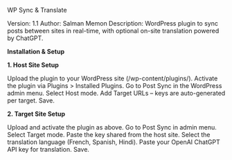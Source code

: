 WP Sync & Translate

Version: 1.1
Author: Salman Memon
Description: WordPress plugin to sync posts between sites in real-time, with optional on-site translation powered by ChatGPT.

**Installation & Setup**

**1. Host Site Setup**

Upload the plugin to your WordPress site (/wp-content/plugins/).
Activate the plugin via Plugins > Installed Plugins.
Go to Post Sync in the WordPress admin menu.
Select Host mode.
Add Target URLs – keys are auto-generated per target.
Save.

**2. Target Site Setup**

Upload and activate the plugin as above.
Go to Post Sync in admin menu.
Select Target mode.
Paste the key shared from the host site.
Select the translation language (French, Spanish, Hindi).
Paste your OpenAI ChatGPT API key for translation.
Save.
